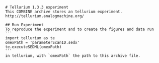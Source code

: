 
        # Tellurium 1.3.3 experiment
        This COMBINE archive stores an tellurium experiment.
        http://tellurium.analogmachine.org/

        ## Run Experiment
        To reproduce the experiment and to create the figures and data run
        ```
        import tellurium as te
        omexPath = 'parameterScan1D.sedx'
        te.executeSEDML(omexPath)
        ```
        in tellurium, with `omexPath` the path to this archive file.
        